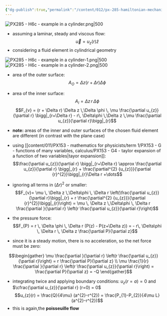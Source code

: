 ```yaml
---
{"dg-publish":true,"permalink":"/content/012/px-285-hamiltonian-mechanics-and-fluid-dynamics/term-2-fluid-dynamics/h-introduction-to-fluids/px-285-h6c-example-in-a-cylinder/","noteIcon":"1","created":"2025-01-16T14:53:08.375+00:00","updated":"2025-01-17T12:34:26.456+00:00"}
---
```


![PX285 - H6c - example in a cylinder.png|500](/img/user/pics/PX285%20-%20H6c%20-%20example%20in%20a%20cylinder.png)
- assuming a laminar, steady and viscous flow:
$$\vec u = u_{z}(r)\hat z$$
- considering a fluid element in cylindrical geometry

![PX285 - H6c - example in a cylinder-1.png|500](/img/user/pics/PX285%20-%20H6c%20-%20example%20in%20a%20cylinder-1.png)
![PX285 - H6c - example in a cylinder-2.png|500](/img/user/pics/PX285%20-%20H6c%20-%20example%20in%20a%20cylinder-2.png)
- area of the outer surface:
$$A_{O} = \Delta z (r + \Delta r) \Delta \phi$$
- area of the inner surface:
$$A_{I} = \Delta z \,r\, \Delta \phi$$
$$F_{v} = (r + \Delta r) \Delta z \,\Delta \phi \, \mu \frac{\partial u_{z}}{\partial r} \bigg|_{r+\Delta r} - r\, \Delta\phi \,\Delta z \,\mu \frac{\partial u_{z}}{\partial r}\bigg|_{r}$$
- **note:** areas of the inner and outer surfaces of the chosen fluid element are different (in contrast with the plane case)
- using [[content/011/PX153 - mathematics for physicists/term 1/PX153 - G - functions of many variables, calculus/PX153 - G4 - taylor expansion of a function of two variables\|tayor expansion]]:
$$\frac{\partial u_{z}}{\partial r} \bigg|_{r+\Delta r} \approx  \frac{\partial u_{z}}{\partial r} \bigg|_{r} + \frac{\partial^{2} {u_{z}}}{\partial {r}^{2}}\bigg|_{r}\Delta r +\dots$$
- ignoring all terms in $(\Delta r)^{2}$ or smaller:
$$F_{v}= \mu \, \Delta z \,\Delta\phi \, \Delta r \left(\frac{\partial u_{z}}{\partial r}\bigg|_{r} + r \frac{\partial^{2} {u_{z}}}{\partial {r}^{2}}\bigg|_{r}\right) = \mu \, \Delta z \,\Delta\phi \, \Delta r  \frac{\partial }{\partial r} \left(r \frac{\partial u_{z}}{\partial r}\right)$$

- the pressure force:
$$F_{P} = r \, \Delta \phi \, \Delta r (P(z) - P(z+\Delta z)) = - r\, \Delta\phi \, \Delta r \, \Delta z \frac{\partial P}{\partial z}$$

- since it is a steady motion, there is no acceleration, so the net force must be zero:

$$\begin{gather}
\mu   \frac{\partial }{\partial r} \left(r \frac{\partial u_{z}}{\partial r}\right) = r \frac{\partial P}{\partial z} \\
\mu \frac{1}{r} \frac{\partial }{\partial r} \left(r \frac{\partial u_{z}}{\partial r}\right) = \frac{\partial P}{\partial z} = -Q
\end{gather}$$

- integrating twice and applying boundary conditions: $u_{z}(r= a) = 0$ and $\cfrac{\partial u_{z}}{\partial r} (r=0) = 0$
$$u_{z}(r) = \frac{Q}{4\mu} (a^{2}-r^{2}) = \frac{P_{1}-P_{2}}{4\mu L}(a^{2}-r^{2})$$
- this is again,the **poisseuille flow**